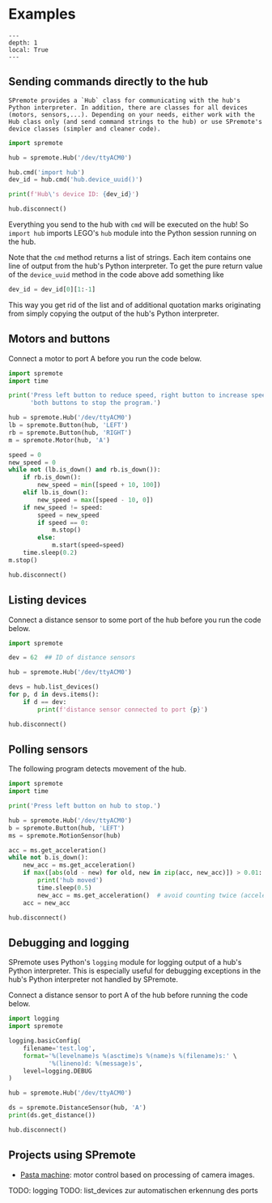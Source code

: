 # Examples

```{contents}
---
depth: 1
local: True
---
```

## Sending commands directly to the hub

```{hint}
SPremote provides a `Hub` class for communicating with the hub's Python interpreter. In addition, there are classes for all devices (motors, sensors,...). Depending on your needs, either work with the Hub class only (and send command strings to the hub) or use SPremote's device classes (simpler and cleaner code).
```

```python
import spremote

hub = spremote.Hub('/dev/ttyACM0')

hub.cmd('import hub')
dev_id = hub.cmd('hub.device_uuid()')

print(f'Hub\'s device ID: {dev_id}')

hub.disconnect()
```

Everything you send to the hub with `cmd` will be executed on the hub! So `import hub` imports LEGO's `hub` module into the Python session running on the hub.

Note that the `cmd` method returns a list of strings. Each item contains one line of output from the hub's Python interpreter. To get the pure return value of the `device_uuid` method in the code above add something like
```python
dev_id = dev_id[0][1:-1]
```
This way you get rid of the list and of additional quotation marks originating from simply copying the output of the hub's Python interpreter.

## Motors and buttons

Connect a motor to port A before you run the code below.

```python
import spremote
import time

print('Press left button to reduce speed, right button to increase speed, ' + \
      'both buttons to stop the program.')

hub = spremote.Hub('/dev/ttyACM0')
lb = spremote.Button(hub, 'LEFT')
rb = spremote.Button(hub, 'RIGHT')
m = spremote.Motor(hub, 'A')

speed = 0
new_speed = 0
while not (lb.is_down() and rb.is_down()):
    if rb.is_down():
        new_speed = min([speed + 10, 100])
    elif lb.is_down():
        new_speed = max([speed - 10, 0])
    if new_speed != speed:
        speed = new_speed
        if speed == 0:
            m.stop()
        else:
            m.start(speed=speed)
    time.sleep(0.2)
m.stop()

hub.disconnect()
```

## Listing devices

Connect a distance sensor to some port of the hub before you run the code below.

```python
import spremote

dev = 62  ## ID of distance sensors

hub = spremote.Hub('/dev/ttyACM0')

devs = hub.list_devices()
for p, d in devs.items():
    if d == dev:
        print(f'distance sensor connected to port {p}')

hub.disconnect()
```

## Polling sensors

The following program detects movement of the hub.

```python
import spremote
import time

print('Press left button on hub to stop.')

hub = spremote.Hub('/dev/ttyACM0')
b = spremote.Button(hub, 'LEFT')
ms = spremote.MotionSensor(hub)

acc = ms.get_acceleration()
while not b.is_down():
    new_acc = ms.get_acceleration()
    if max([abs(old - new) for old, new in zip(acc, new_acc)]) > 0.01:
        print('hub moved')
        time.sleep(0.5)
        new_acc = ms.get_acceleration()  # avoid counting twice (accelerate, decelerate)
    acc = new_acc

hub.disconnect()
```

## Debugging and logging

SPremote uses Python's `logging` module for logging output of a hub's Python interpreter. This is especially useful for debugging exceptions in the hub's Python interpreter not handled by SPremote.

Connect a distance sensor to port A of the hub before running the code below.

```python
import logging
import spremote

logging.basicConfig(
    filename='test.log',
    format='%(levelname)s %(asctime)s %(name)s %(filename)s:' \
           '%(lineno)d: %(message)s',
    level=logging.DEBUG
)

hub = spremote.Hub('/dev/ttyACM0')

ds = spremote.DistanceSensor(hub, 'A')
print(ds.get_distance())

hub.disconnect()
```

## Projects using SPremote

* [Pasta machine](https://webspace.fh-zwickau.de/jef19jdw/codedata/pasta.html): motor control based on processing of camera images.


TODO: logging
TODO: list_devices zur automatischen erkennung des ports
